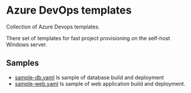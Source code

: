 Azure DevOps templates
======================

Collection of Azure Devops templates.

There set of templates for fast project provisioning on the self-host Windows server.

## Samples 

- [sample-db.yaml](./sample-db.yaml) Is sample of database build and deployment
- [sample-web.yaml](./sample-web.yaml) Is sample of web application build and deployment.
